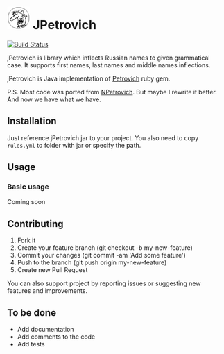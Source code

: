![Petrovich](petrovich.png) ﻿JPetrovich
==========
[![Build Status](https://travis-ci.org/mylog00/jPetrovich.svg?branch=master)](https://travis-ci.org/mylog00/jPetrovich)

jPetrovich is library which inflects Russian names to given grammatical case. It supports first names, last names and middle names inflections.

jPetrovich is Java implementation of [Petrovich](https://github.com/petrovich/petrovich-ruby) ruby gem.

P.S. Most code was ported from [NPetrovich](https://github.com/petrovich/petrovich-net).
But maybe I rewrite it better. And now we have what we have.

## Installation

Just reference jPetrovich jar to your project.
You also need to copy `rules.yml` to folder with jar or specify the path.

## Usage

### Basic usage
Coming soon

## Contributing

1. Fork it
2. Create your feature branch (git checkout -b my-new-feature)
3. Commit your changes (git commit -am 'Add some feature')
4. Push to the branch (git push origin my-new-feature)
5. Create new Pull Request

You can also support project by reporting issues or suggesting new features and improvements.

## To be done

* Add documentation
* Add comments to the code
* Add tests
